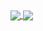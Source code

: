 
<!--
**migouche/migouche** is a ✨ _special_ ✨ repository because its `README.md` (this file) appears on your GitHub profile.
### Hi there 👋

Here are some ideas to get you started:

- 🔭 I’m currently working on ...
- 🌱 I’m currently learning ...
- 👯 I’m looking to collaborate on ...
- 🤔 I’m looking for help with ...
- 💬 Ask me about ...
- 📫 How to reach me: ...
- 😄 Pronouns: ...
- ⚡ Fun fact: ...
-->


<a href="https://github.com/migouche">
  <img align="center" src="https://github-readme-stats.vercel.app/api?username=migouche&count_private=true&show_icons=true&theme=midnight-purple&hide_border=false&include_all_commits=true" />
</a>
<a href="https://github.com/migouche">
  <img align="center" src="https://github-readme-stats.vercel.app/api/top-langs/?username=migouche&theme=midnight-purple&hide_border=false&exclude_repo=https:Pootis-Runner-Dev,Procedural-Terrain-Project,Role-Playing-Simulator&layout=compact&langs_count=10" />
</a>

